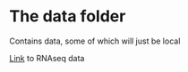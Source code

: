 # The data folder

Contains data, some of which will just be local

[Link](https://wehieduau-my.sharepoint.com/:f:/g/personal/mangiola_s_wehi_edu_au/ElGGKvKWEn5GnmEvMxh8klQBWk6jBXeeWajPtLuclMVjtg?e=1ZNJ7A) to RNAseq data 
